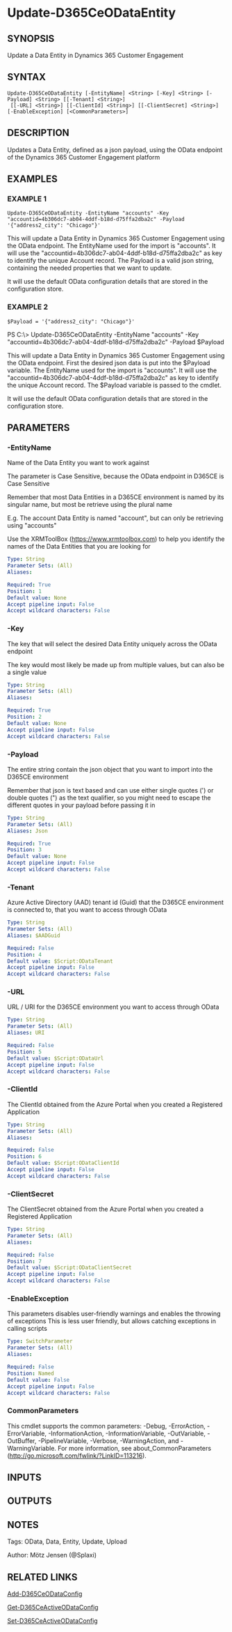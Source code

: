 ﻿---
external help file: d365ce.integrations-help.xml
Module Name: d365ce.integrations
online version:
schema: 2.0.0
---

# Update-D365CeODataEntity

## SYNOPSIS
Update a Data Entity in Dynamics 365 Customer Engagement

## SYNTAX

```
Update-D365CeODataEntity [-EntityName] <String> [-Key] <String> [-Payload] <String> [[-Tenant] <String>]
 [[-URL] <String>] [[-ClientId] <String>] [[-ClientSecret] <String>] [-EnableException] [<CommonParameters>]
```

## DESCRIPTION
Updates a Data Entity, defined as a json payload, using the OData endpoint of the Dynamics 365 Customer Engagement platform

## EXAMPLES

### EXAMPLE 1
```
Update-D365CeODataEntity -EntityName "accounts" -Key "accountid=4b306dc7-ab04-4ddf-b18d-d75ffa2dba2c" -Payload '{"address2_city": "Chicago"}'
```

This will update a Data Entity in Dynamics 365 Customer Engagement using the OData endpoint.
The EntityName used for the import is "accounts".
It will use the "accountid=4b306dc7-ab04-4ddf-b18d-d75ffa2dba2c" as key to identify the unique Account record.
The Payload is a valid json string, containing the needed properties that we want to update.

It will use the default OData configuration details that are stored in the configuration store.

### EXAMPLE 2
```
$Payload = '{"address2_city": "Chicago"}'
```

PS C:\\\> Update-D365CeODataEntity -EntityName "accounts" -Key "accountid=4b306dc7-ab04-4ddf-b18d-d75ffa2dba2c" -Payload $Payload

This will update a Data Entity in Dynamics 365 Customer Engagement using the OData endpoint.
First the desired json data is put into the $Payload variable.
The EntityName used for the import is "accounts".
It will use the "accountid=4b306dc7-ab04-4ddf-b18d-d75ffa2dba2c" as key to identify the unique Account record.
The $Payload variable is passed to the cmdlet.

It will use the default OData configuration details that are stored in the configuration store.

## PARAMETERS

### -EntityName
Name of the Data Entity you want to work against

The parameter is Case Sensitive, because the OData endpoint in D365CE is Case Sensitive

Remember that most Data Entities in a D365CE environment is named by its singular name, but most be retrieve using the plural name

E.g.
The account Data Entity is named "account", but can only be retrieving using "accounts"

Use the XRMToolBox (https://www.xrmtoolbox.com) to help you identify the names of the Data Entities that you are looking for

```yaml
Type: String
Parameter Sets: (All)
Aliases:

Required: True
Position: 1
Default value: None
Accept pipeline input: False
Accept wildcard characters: False
```

### -Key
The key that will select the desired Data Entity uniquely across the OData endpoint

The key would most likely be made up from multiple values, but can also be a single value

```yaml
Type: String
Parameter Sets: (All)
Aliases:

Required: True
Position: 2
Default value: None
Accept pipeline input: False
Accept wildcard characters: False
```

### -Payload
The entire string contain the json object that you want to import into the D365CE environment

Remember that json is text based and can use either single quotes (') or double quotes (") as the text qualifier, so you might need to escape the different quotes in your payload before passing it in

```yaml
Type: String
Parameter Sets: (All)
Aliases: Json

Required: True
Position: 3
Default value: None
Accept pipeline input: False
Accept wildcard characters: False
```

### -Tenant
Azure Active Directory (AAD) tenant id (Guid) that the D365CE environment is connected to, that you want to access through OData

```yaml
Type: String
Parameter Sets: (All)
Aliases: $AADGuid

Required: False
Position: 4
Default value: $Script:ODataTenant
Accept pipeline input: False
Accept wildcard characters: False
```

### -URL
URL / URI for the D365CE environment you want to access through OData

```yaml
Type: String
Parameter Sets: (All)
Aliases: URI

Required: False
Position: 5
Default value: $Script:ODataUrl
Accept pipeline input: False
Accept wildcard characters: False
```

### -ClientId
The ClientId obtained from the Azure Portal when you created a Registered Application

```yaml
Type: String
Parameter Sets: (All)
Aliases:

Required: False
Position: 6
Default value: $Script:ODataClientId
Accept pipeline input: False
Accept wildcard characters: False
```

### -ClientSecret
The ClientSecret obtained from the Azure Portal when you created a Registered Application

```yaml
Type: String
Parameter Sets: (All)
Aliases:

Required: False
Position: 7
Default value: $Script:ODataClientSecret
Accept pipeline input: False
Accept wildcard characters: False
```

### -EnableException
This parameters disables user-friendly warnings and enables the throwing of exceptions
This is less user friendly, but allows catching exceptions in calling scripts

```yaml
Type: SwitchParameter
Parameter Sets: (All)
Aliases:

Required: False
Position: Named
Default value: False
Accept pipeline input: False
Accept wildcard characters: False
```

### CommonParameters
This cmdlet supports the common parameters: -Debug, -ErrorAction, -ErrorVariable, -InformationAction, -InformationVariable, -OutVariable, -OutBuffer, -PipelineVariable, -Verbose, -WarningAction, and -WarningVariable.
For more information, see about_CommonParameters (http://go.microsoft.com/fwlink/?LinkID=113216).

## INPUTS

## OUTPUTS

## NOTES
Tags: OData, Data, Entity, Update, Upload

Author: Mötz Jensen (@Splaxi)

## RELATED LINKS

[Add-D365CeODataConfig]()

[Get-D365CeActiveODataConfig]()

[Set-D365CeActiveODataConfig]()

